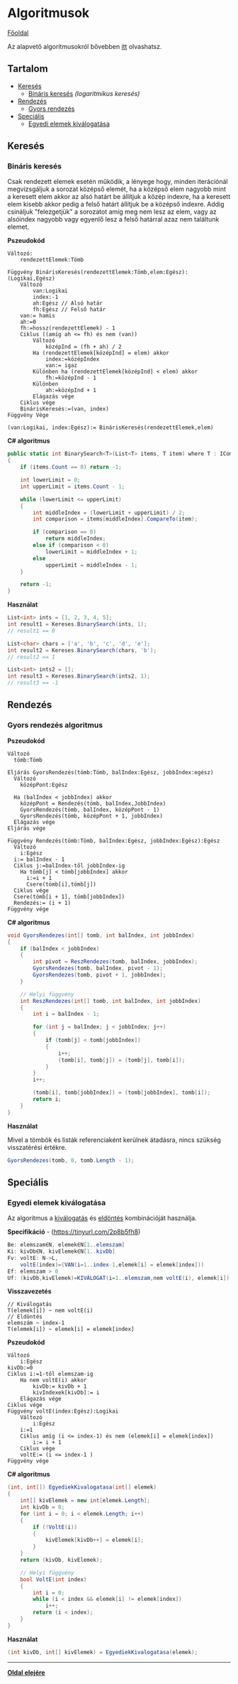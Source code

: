# Algoritmusok

[Főoldal](../readme.md)

Az alapvető algoritmusokról bővebben [itt](AlapvetoProgTetelek.md#alapvető-programozási-tételek) olvashatsz.

## Tartalom

- [Keresés](#keresés)
  - [Bináris keresés](#bináris-keresés) _(logaritmikus keresés)_
- [Rendezés](#rendezés)
  - [Gyors rendezés](#gyors-rendezés-algoritmus)
- [Speciális](#speciális-algoritmusok)
  - [Egyedi elemek kiválogatása](#egyedi-elemek-kiválogatása)

## Keresés

### Bináris keresés

Csak rendezett elemek esetén működik, a lényege hogy, minden iterációnál megvizsgáljuk a sorozat középső elemét, ha a középső elem nagyobb mint a keresett elem akkor az alsó határt be állítjuk a közép indexre, ha a keresett elem kisebb akkor pedig a felső határt állítjuk be a középső indexre. Addig csináljuk "felezgetjük" a sorozatot amíg meg nem lesz az elem, vagy az alsóindex nagyobb vagy egyenlő lesz a felső határral azaz nem találtunk elemet.

**Pszeudokód**

```
Változó:
    rendezettElemek:Tömb

Függvény BinárisKeresés(rendezettElemek:Tömb,elem:Egész):(Logikai,Egész)
    Változó
        van:Logikai
        index:-1
        ah:Egész // Alsó határ
        fh:Egész // Felső határ
    van:= hamis
    ah:=0
    fh:=hossz(rendezettElemek) - 1
    Ciklus ((amíg ah <= fh) és nem (van))
        Változó
            középInd = (fh + ah) / 2
        Ha (rendezettElemek[középInd] = elem) akkor
            index:=középIndex
            van:= igaz
        Különben ha (rendezettElemek[középInd] < elem) akkor
            fh:=középInd - 1
        Különben
            ah:=középInd + 1
        Elágazás vége
    Ciklus vége
    BinárisKeresés:=(van, index)
Függvény Vége

(van:Logikai, index:Egész):= BinárisKeresés(rendezettElemek,elem)
```

**C# algoritmus**

```csharp
public static int BinarySearch<T>(List<T> items, T item) where T : IComparable<T>
{
    if (items.Count == 0) return -1;

    int lowerLimit = 0;
    int upperLimit = items.Count - 1;

    while (lowerLimit <= upperLimit)
    {
        int middleIndex = (lowerLimit + upperLimit) / 2;
        int comparison = items[middleIndex].CompareTo(item);

        if (comparison == 0)
            return middleIndex;
        else if (comparison < 0)
            lowerLimit = middleIndex + 1;
        else
            upperLimit = middleIndex - 1;
    }

    return -1;
}
```

**Használat**

```csharp
List<int> ints = [1, 2, 3, 4, 5];
int result1 = Kereses.BinarySearch(ints, 1);
// result1 == 0

List<char> chars = ['a', 'b', 'c', 'd', 'e'];
int result2 = Kereses.BinarySearch(chars, 'b');
// result2 == 1

List<int> ints2 = [];
int result3 = Kereses.BinarySearch(ints2, 1);
// result3 == -1
```

## Rendezés

### Gyors rendezés algoritmus

**Pszeudokód**

```
Változó
  tömb:Tömb

Eljárás GyorsRendezés(tömb:Tömb, balIndex:Egész, jobbIndex:egész)
  Változó
    középPont:Egész

  Ha (balIndex < jobbIndex) akkor
    középPont = Rendezés(tömb, balIndex,JobbIndex)
    GyorsRendezés(tömb, balIndex, középPont - 1)
    GyorsRendezés(tömb, középPont + 1, jobbIndex)
  Elágazás vége
Eljárás vége

Függvény Rendezés(tömb:Tömb, balIndex:Egész, jobbIndex:Egész):Egész
  Változó
    i:Egész
  i:= balIndex - 1
  Ciklus j:=balIndex-től jobbIndex-ig
    Ha tömb[j] < tömb[jobbIndex] akkor
      i:=i + 1
      Csere(tömb[i],tömb[j])
  Ciklus vége
  Csere(tömb[i + 1], tömb[jobbIndex])
  Rendezés:= (i + 1)
Függvény vége
```

**C# algoritmus**

```csharp
void GyorsRendezes(int[] tomb, int balIndex, int jobbIndex)
{
    if (balIndex < jobbIndex)
    {
        int pivot = ReszRendezes(tomb, balIndex, jobbIndex);
        GyorsRendezes(tomb, balIndex, pivot - 1);
        GyorsRendezes(tomb, pivot + 1, jobbIndex);
    }

    // Helyi függvény
    int ReszRendezes(int[] tomb, int balIndex, int jobbIndex)
    {
        int i = balIndex - 1;

        for (int j = balIndex; j < jobbIndex; j++)
        {
            if (tomb[j] < tomb[jobbIndex])
            {
                i++;
                (tomb[i], tomb[j]) = (tomb[j], tomb[i]);
            }
        }
        i++;

        (tomb[i], tomb[jobbIndex]) = (tomb[jobbIndex], tomb[i]);
        return i;
    }
}
```

**Használat**

Mivel a tömbök és listák referenciaként kerülnek átadásra, nincs szükség visszatérési értékre.

```csharp
GyorsRendezes(tomb, 0, tomb.Length - 1);
```

## Speciális

### Egyedi elemek kiválogatása

Az algoritmus a [kiválogatás](prog_alap_ism.md#kiválogatás) és [eldöntés](prog_alap_ism.md#eldöntés) kombinációját használja.

**Specifikáció** - (https://tinyurl.com/2p8b5fh8)

```csharp
Be: elemszam∈N, elemek∈N[1..elemszam]
Ki: kivDb∈N, kivElemek∈N[1..kivDb]
Fv: voltE: N->L,
    voltE(index)=(VAN(i=1..index-1,elemek[i] = elemek[index]))
Ef: elemszam > 0
Uf: (kivDb,kivElemek)=KIVÁLOGAT(i=1..elemszam,nem voltE(i), elemek[i])
```

**Visszavezetés**

```
// Kiválogatás
T(elemek[i]) ~ nem voltE(i)
// Eldöntés
elemszám ~ index-1
T(elemek[i]) ~ elemek[i] = elemek[index]
```

**Pszeudokód**

```
Változó
    i:Egész
kivDb:=0
Ciklus i:=1-től elemszam-ig
    Ha nem voltE(i) akkor
        kivDb:= kivDb + 1
        kivIndexek[kivDb]:= i
    Elágazás vége
Ciklus vége
Függvény voltE(index:Egész):Logikai
    Változó
        i:Egész
    i:=1
    Ciklus amíg (i <= index-1) és nem (elemek[i] = elemek[index])
        i:= i + 1
    Ciklus vége
    voltE:= (i <= index-1 )
Függvény vége
```

**C# algoritmus**

```csharp
(int, int[]) EgyediekKivalogatasa(int[] elemek)
{
    int[] kivElemek = new int[elemek.Length];
    int kivDb = 0;
    for (int i = 0; i < elemek.Length; i++)
    {
        if (!VoltE(i))
        {
            kivElemek[kivDb++] = elemek[i];
        }
    }
    return (kivDb, kivElemek);

    // Helyi függvény
    bool VoltE(int index)
    {
        int i = 0;
        while (i < index && elemek[i] != elemek[index])
            i++;
        return (i < index);
    }
}
```

**Használat**

```csharp
(int kivDb, int[] kivElemek) = EgyediekKivalogatasa(elemek);
```

---

**[Oldal elejére](#algoritmusok)**
